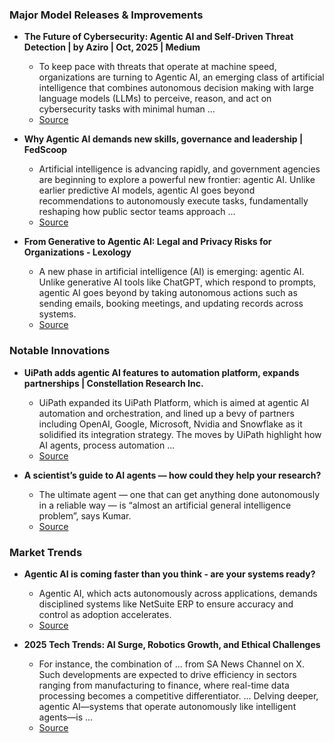 ### Major Model Releases & Improvements

- **The Future of Cybersecurity: Agentic AI and Self-Driven Threat Detection | by Aziro | Oct, 2025 | Medium**
  - To keep pace with threats that operate at machine speed, organizations are turning to Agentic AI, an emerging class of artificial intelligence that combines autonomous decision making with large language models (LLMs) to perceive, reason, and act on cybersecurity tasks with minimal human ...
  - [Source](https://medium.com/@azirotechnologies/the-future-of-cybersecurity-agentic-ai-and-self-driven-threat-detection-4e797059c470)

- **Why Agentic AI demands new skills, governance and leadership | FedScoop**
  - Artificial intelligence is advancing rapidly, and government agencies are beginning to explore a powerful new frontier: agentic AI. Unlike earlier predictive AI models, agentic AI goes beyond recommendations to autonomously execute tasks, fundamentally reshaping how public sector teams approach ...
  - [Source](https://fedscoop.com/video/why-agentic-ai-demands-new-skills-governance-and-leadership/)

- **From Generative to Agentic AI: Legal and Privacy Risks for Organizations - Lexology**
  - A new phase in artificial intelligence (AI) is emerging: agentic AI. Unlike generative AI tools like ChatGPT, which respond to prompts, agentic AI goes beyond by taking autonomous actions such as sending emails, booking meetings, and updating records across systems.
  - [Source](https://www.lexology.com/library/detail.aspx?g=de7343cf-8cdc-4f6d-8430-59206853c4b6)

### Notable Innovations

- **UiPath adds agentic AI features to automation platform, expands partnerships | Constellation Research Inc.**
  - UiPath expanded its UiPath Platform, which is aimed at agentic AI automation and orchestration, and lined up a bevy of partners including OpenAI, Google, Microsoft, Nvidia and Snowflake as it solidified its integration strategy. The moves by UiPath highlight how AI agents, process automation ...
  - [Source](https://www.constellationr.com/blog-news/insights/uipath-adds-agentic-ai-features-automation-platform-expands-partnerships)

- **A scientist’s guide to AI agents — how could they help your research?**
  - The ultimate agent — one that can get anything done autonomously in a reliable way — is “almost an artificial general intelligence problem”, says Kumar.
  - [Source](https://nature.com/articles/d41586-025-03246-7)

### Market Trends

- **Agentic AI is coming faster than you think - are your systems ready?**
  - Agentic AI, which acts autonomously across applications, demands disciplined systems like NetSuite ERP to ensure accuracy and control as adoption accelerates.
  - [Source](https://itbrief.com.au/story/agentic-ai-is-coming-faster-than-you-think-are-your-systems-ready)

- **2025 Tech Trends: AI Surge, Robotics Growth, and Ethical Challenges**
  - For instance, the combination of ... from SA News Channel on X. Such developments are expected to drive efficiency in sectors ranging from manufacturing to finance, where real-time data processing becomes a competitive differentiator. ... Delving deeper, agentic AI—systems that operate autonomously like intelligent agents—is ...
  - [Source](https://webpronews.com/2025-tech-trends-ai-surge-robotics-growth-and-ethical-challenges)